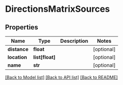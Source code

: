 # DirectionsMatrixSources

## Properties
Name | Type | Description | Notes
------------ | ------------- | ------------- | -------------
**distance** | **float** |  | [optional] 
**location** | **list[float]** |  | [optional] 
**name** | **str** |  | [optional] 

[[Back to Model list]](../README.md#documentation-for-models) [[Back to API list]](../README.md#documentation-for-api-endpoints) [[Back to README]](../README.md)


